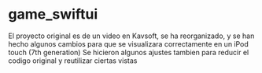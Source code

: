 # game_swiftui


El proyecto original es de un video en Kavsoft, se ha reorganizado, y se han hecho algunos cambios para que se visualizara correctamente en un iPod touch (7th generation)
Se hicieron algunos ajustes tambien para reducir el codigo original y reutilizar ciertas vistas
